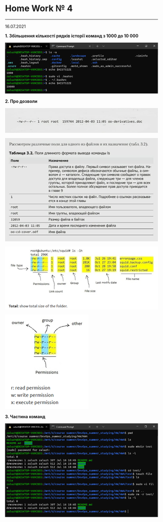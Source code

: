 # Home Work № 4
---
16.07.2021  

**1. Збільшення кількості рядків історії команд з 1000 до 10 000**  

![1](./media/1.png)  

**2. Про дозволи**  

![2](./media/2.jpg)  

![3](./media/3.jpg)  

![3](./media/2.png)  

![3](./media/3.png)  

**3. Частина команд**  
  
 ![3](./media/4.png)
